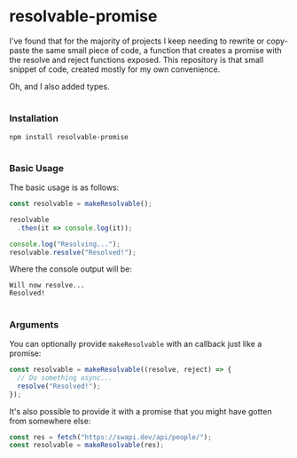# resolvable-promise

I've found that for the majority of projects I keep needing to rewrite or copy-paste the same small piece of code,
a function that creates a promise with the resolve and reject functions exposed. This repository is that small snippet
of code, created mostly for my own convenience.

Oh, and I also added types.

#

### Installation
```
npm install resolvable-promise
```

#

### Basic Usage

The basic usage is as follows:
```javascript
const resolvable = makeResolvable();

resolvable
  .then(it => console.log(it));

console.log("Resolving...");
resolvable.resolve("Resolved!");
```
Where the console output will be:
```
Will now resolve...
Resolved!
```

#

### Arguments
You can optionally provide `makeResolvable` with an callback just like a promise:
```javascript
const resolvable = makeResolvable((resolve, reject) => {
  // Do something async...
  resolve("Resolved!");
});
```

It's also possible to provide it with a promise that you might have gotten from somewhere else:
```javascript
const res = fetch("https://swapi.dev/api/people/");
const resolvable = makeResolvable(res);
```
